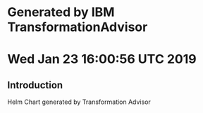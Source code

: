 # Generated by IBM TransformationAdvisor
# Wed Jan 23 16:00:56 UTC 2019
## Introduction

Helm Chart generated by Transformation Advisor
